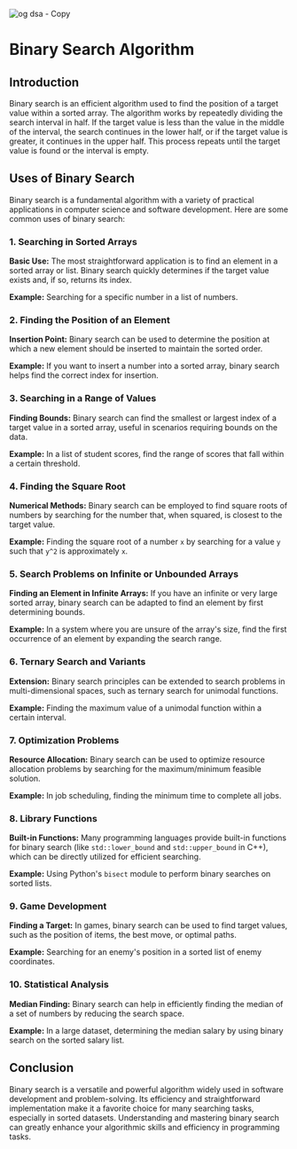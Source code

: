
![og dsa - Copy](https://github.com/user-attachments/assets/3672ce61-8a94-43b5-a60a-f250f79f3f94)

<h1>Binary Search Algorithm</h1>
    <h2>Introduction</h2>
    <p>Binary search is an efficient algorithm used to find the position of a target value within a sorted array. The algorithm works by repeatedly dividing the search interval in half. If the target value is less than the value in the middle of the interval, the search continues in the lower half, or if the target value is greater, it continues in the upper half. This process repeats until the target value is found or the interval is empty.</p>

 <h2>Uses of Binary Search</h2>
    <p>Binary search is a fundamental algorithm with a variety of practical applications in computer science and software development. Here are some common uses of binary search:</p>

  <h3>1. Searching in Sorted Arrays</h3>
    <p><strong>Basic Use:</strong> The most straightforward application is to find an element in a sorted array or list. Binary search quickly determines if the target value exists and, if so, returns its index.</p>
    <p><strong>Example:</strong> Searching for a specific number in a list of numbers.</p>
  <h3>2. Finding the Position of an Element</h3>
    <p><strong>Insertion Point:</strong> Binary search can be used to determine the position at which a new element should be inserted to maintain the sorted order.</p>
    <p><strong>Example:</strong> If you want to insert a number into a sorted array, binary search helps find the correct index for insertion.</p>

   <h3>3. Searching in a Range of Values</h3>
   <p><strong>Finding Bounds:</strong> Binary search can find the smallest or largest index of a target value in a sorted array, useful in scenarios requiring bounds on the data.</p>
    <p><strong>Example:</strong> In a list of student scores, find the range of scores that fall within a certain threshold.</p>

   <h3>4. Finding the Square Root</h3>
    <p><strong>Numerical Methods:</strong> Binary search can be employed to find square roots of numbers by searching for the number that, when squared, is closest to the target value.</p>
    <p><strong>Example:</strong> Finding the square root of a number <code>x</code> by searching for a value <code>y</code> such that <code>y^2</code> is approximately <code>x</code>.</p>

   <h3>5. Search Problems on Infinite or Unbounded Arrays</h3>
    <p><strong>Finding an Element in Infinite Arrays:</strong> If you have an infinite or very large sorted array, binary search can be adapted to find an element by first determining bounds.</p>
    <p><strong>Example:</strong> In a system where you are unsure of the array's size, find the first occurrence of an element by expanding the search range.</p>

   <h3>6. Ternary Search and Variants</h3>
    <p><strong>Extension:</strong> Binary search principles can be extended to search problems in multi-dimensional spaces, such as ternary search for unimodal functions.</p>
    <p><strong>Example:</strong> Finding the maximum value of a unimodal function within a certain interval.</p>

   <h3>7. Optimization Problems</h3>
    <p><strong>Resource Allocation:</strong> Binary search can be used to optimize resource allocation problems by searching for the maximum/minimum feasible solution.</p>
    <p><strong>Example:</strong> In job scheduling, finding the minimum time to complete all jobs.</p>

   <h3>8. Library Functions</h3>
    <p><strong>Built-in Functions:</strong> Many programming languages provide built-in functions for binary search (like <code>std::lower_bound</code> and <code>std::upper_bound</code> in C++), which can be directly utilized for efficient searching.</p>
    <p><strong>Example:</strong> Using Python's <code>bisect</code> module to perform binary searches on sorted lists.</p>

   <h3>9. Game Development</h3>
    <p><strong>Finding a Target:</strong> In games, binary search can be used to find target values, such as the position of items, the best move, or optimal paths.</p>
    <p><strong>Example:</strong> Searching for an enemy's position in a sorted list of enemy coordinates.</p>

   <h3>10. Statistical Analysis</h3>
    <p><strong>Median Finding:</strong> Binary search can help in efficiently finding the median of a set of numbers by reducing the search space.</p>
    <p><strong>Example:</strong> In a large dataset, determining the median salary by using binary search on the sorted salary list.</p>

   <h2>Conclusion</h2>
    <p>Binary search is a versatile and powerful algorithm widely used in software development and problem-solving. Its efficiency and straightforward implementation make it a favorite choice for many searching tasks, especially in sorted datasets. Understanding and mastering binary search can greatly enhance your algorithmic skills and efficiency in programming tasks.</p>

